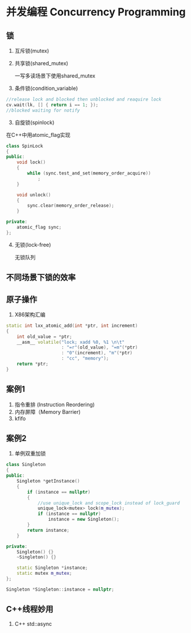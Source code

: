 # 并发编程 Concurrency Programming

## 锁
1. 互斥锁(mutex)
2. 共享锁(shared_mutex)

	一写多读场景下使用shared_mutex

2. 条件锁(condition_variable)

```C++
//release lock and blocked then unblocked and reaquire lock
cv.wait(lk, [] { return i == 1; });
//blocked waiting for notify
```

3. 自旋锁(spinlock)

在C++中用atomic_flag实现
```C++
class SpinLock
{
public:
	void lock()
	{
		while (sync.test_and_set(memory_order_acquire))
			;
	}

	void unlock()
	{
		sync.clear(memory_order_release);
	}

private:
	atomic_flag sync;
};
```

4. 无锁(lock-free)

	无锁队列

## 不同场景下锁的效率

## 原子操作
1. X86架构汇编

```C++
static int lxx_atomic_add(int *ptr, int increment)
{
	int old_value = *ptr;
	__asm__ volatile("lock; xadd %0, %1 \n\t"
					 : "=r"(old_value), "=m"(*ptr)
					 : "0"(increment), "m"(*ptr)
					 : "cc", "memory");
	return *ptr;
}
```


## 案例1
1. 指令重排 (Instruction Reordering)
2. 内存屏障（Memory Barrier)
3. kfifo

## 案例2
1. 单例双重加锁

```C++
class Singleton
{
public:
	Singleton *getInstance()
	{
		if (instance == nullptr)
		{
			//use unique_lock and scope_lock instead of lock_guard
			unique_lock<mutex> lock(m_mutex);
			if (instance == nullptr)
				instance = new Singleton();
		}
		return instance;
	}

private:
	Singleton() {}
	~Singleton() {}

	static Singleton *instance;
	static mutex m_mutex;
};

Singleton *Singleton::instance = nullptr;
```

## C++线程妙用
1. C++ std::async